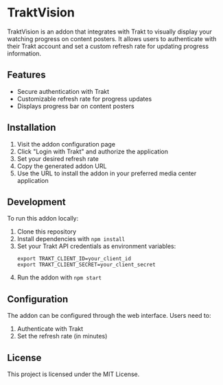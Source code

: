 # TraktVision

TraktVision is an addon that integrates with Trakt to visually display your watching progress on content posters. It allows users to authenticate with their Trakt account and set a custom refresh rate for updating progress information.

## Features

- Secure authentication with Trakt
- Customizable refresh rate for progress updates
- Displays progress bar on content posters

## Installation

1. Visit the addon configuration page
2. Click "Login with Trakt" and authorize the application
3. Set your desired refresh rate
4. Copy the generated addon URL
5. Use the URL to install the addon in your preferred media center application

## Development

To run this addon locally:

1. Clone this repository
2. Install dependencies with `npm install`
3. Set your Trakt API credentials as environment variables:
   ```
   export TRAKT_CLIENT_ID=your_client_id
   export TRAKT_CLIENT_SECRET=your_client_secret
   ```
4. Run the addon with `npm start`

## Configuration

The addon can be configured through the web interface. Users need to:

1. Authenticate with Trakt
2. Set the refresh rate (in minutes)

## License

This project is licensed under the MIT License.
